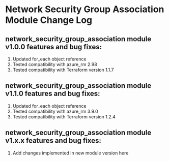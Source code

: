 # Network Security Group Association Module Change Log

## network_security_group_association module v1.0.0 features and bug fixes:

1. Updated for_each object reference
2. Tested compatibility with azure_rm 2.98
3. Tested compatibility with Terraform version 1.1.7


## network_security_group_association module v1.1.0 features and bug fixes:

1. Updated for_each object reference
2. Tested compatibility with azure_rm 3.9.0
3. Tested compatibility with Terraform version 1.2.4


## network_security_group_association module v1.x.x features and bug fixes:

1. Add changes implemented in new module version here
